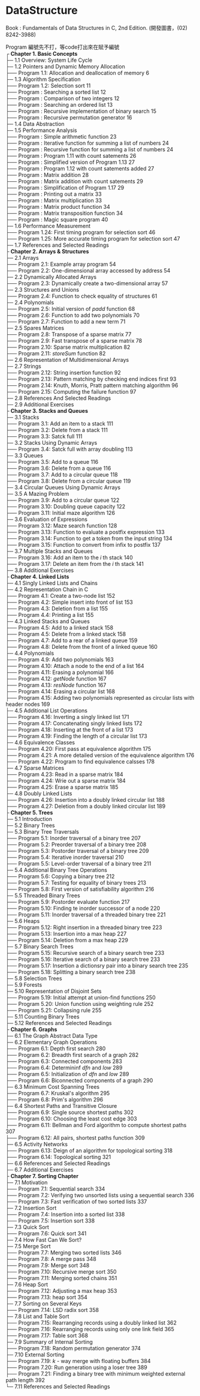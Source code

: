 # DataStructure
Book : Fundamentals of Data Structures in C, 2nd Edition. (開發圖書，(02) 8242-3988)

Program 編號先不打，等code打出來在賦予編號<br />
┌<b> Chapter 1. Basic Concepts</b><br />
├─ 1.1 Overview: System Life Cycle<br />
├─ 1.2 Pointers and Dynamic Memory Allocation<br />
├── Program 1.1: Allocation and deallocation of memory 6<br />
├─ 1.3 Algorithm Specification<br />
├── Program 1.2: Selection sort 11<br />
├── Program : Searching a sorted list 12<br />
├── Program : Comparison of two integers 12<br />
├── Program : Searching an ordered list 13<br />
├── Program : Recursive implementation of binary search 15<br />
├── Program : Recursive permutation generator 16<br />
├─ 1.4 Data Abstraction<br />
├─ 1.5 Performance Analysis<br />
├── Program : Simple arithmetic function 23<br />
├── Program : Iterative function for summing a list of numbers 24<br />
├── Program : Recursive function for summing a list of numbers 24<br />
├── Program : Program 1.11 with count satements 26<br />
├── Program : Simplified version of Program 1.13 27<br />
├── Program : Program 1.12 with count satements added 27<br />
├── Program : Matrix addition 28<br />
├── Program : Matrix addition with count satements 29<br />
├── Program : Simplification of Program 1.17 29<br />
├── Program : Printing out a matrix 33<br />
├── Program : Matrix multiplication 33<br />
├── Program : Matrix product function 34<br />
├── Program : Matrix transposition function 34<br />
├── Program : Magic square program 40<br />
├─ 1.6 Performance Measurement<br />
├── Program 1.24: First timing program for selection sort 46<br />
├── Program 1.25: More accurate timing program for selection sort 47<br />
├─ 1.7 References and Selected Readings<br />
├<b> Chapter 2. Arrays & Structures</b><br />
├─ 2.1 Arrays<br />
├── Program 2.1: Example array program 54<br />
├── Program 2.2: One-dimensional array accessed by address 54<br />
├─ 2.2 Dynamically Allocated Arrays<br />
├── Program 2.3: Dynamically create a two-dimensional array 57<br />
├─ 2.3 Structures and Unions<br />
├── Program 2.4: Function to check equality of structures 61<br />
├─ 2.4 Polynomials<br />
├── Program 2.5: Initial version of _padd_ function 68<br />
├── Program 2.6: Function to add two polynomials 70<br />
├── Program 2.7: Function to add a new term 71<br />
├─ 2.5 Spares Matrices<br />
├── Program 2.8: Transpose of a sparse matrix 77<br />
├── Program 2.9: Fast transpose of a sparse matrix 78<br />
├── Program 2.10: Sparse matrix multiplication 82<br />
├── Program 2.11: _storeSum_ function 82<br />
├─ 2.6 Representation of Multidimensional Arrays<br />
├─ 2.7 Strings<br />
├── Program 2.12: String insertion function 92<br />
├── Program 2.13: Pattern matching by checking end indices first 93<br />
├── Program 2.14: Knuth, Morris, Pratt pattern matching algorithm 96<br />
├── Program 2.15: Computing the failure function 97<br />
├─ 2.8 References And Selected Readings<br />
├─ 2.9 Additional Exercises<br />
├<b> Chapter 3. Stacks and Queues</b><br />
├─ 3.1 Stacks<br />
├── Program 3.1: Add an item to a stack 111<br />
├── Program 3.2: Delete from a stack 111<br />
├── Program 3.3: Satck full 111<br />
├─ 3.2 Stacks Using Dynamic Arrays<br />
├── Program 3.4: Satck full with array doubling 113<br />
├─ 3.3 Queues<br />
├── Program 3.5: Add to a queue 116<br />
├── Program 3.6: Delete from a queue 116<br />
├── Program 3.7: Add to a circular queue 118<br />
├── Program 3.8: Delete from a circular queue 119<br />
├─ 3.4 Circular Queues Using Dynamic Arrays<br />
├─ 3.5 A Mazing Problem<br />
├── Program 3.9: Add to a circular queue 122<br />
├── Program 3.10: Doubling queue capacity 122<br />
├── Program 3.11: Initial maze algorithm 126<br />
├─ 3.6 Evaluation of Expressions<br />
├── Program 3.12: Maze search function 128<br />
├── Program 3.13: Function to evaluate a postfix expression 133<br />
├── Program 3.14: Function to get a token from the input string 134<br />
├── Program 3.15: Function to convert from infix to postfix 137<br />
├─ 3.7 Multiple Stacks and Queues<br />
├── Program 3.16: Add an item to the _i_ th stack 140<br />
├── Program 3.17: Delete an item from the _i_ th stack 141<br />
├─ 3.8 Additional Exercises<br />
├<b> Chapter 4. Linked Lists</b><br />
├─ 4.1 Singly Linked Lists and Chains<br />
├─ 4.2 Representation Chain in C<br />
├── Program 4.1: Create a two-node list 152<br />
├── Program 4.2: Simple insert into front of list 153<br />
├── Program 4.3: Deletion from a list 155<br />
├── Program 4.4: Printing a list 155<br />
├─ 4.3 Linked Stacks and Queues<br />
├── Program 4.5: Add to a linked stack 158<br />
├── Program 4.5: Delete from a linked stack 158<br />
├── Program 4.7: Add to a rear of a linked queue 159<br />
├── Program 4.8: Delete from the front of a linked queue 160<br />
├─ 4.4 Polynomials<br />
├── Program 4.9: Add two polynomials 163<br />
├── Program 4.10: Attach a node to the end of a list 164<br />
├── Program 4.11: Erasing a polynomial 166<br />
├── Program 4.12: _getNode_ function 167<br />
├── Program 4.13: _resNode_ function 167<br />
├── Program 4.14: Erasing a circular list 168<br />
├── Program 4.15: Adding two polynomials represented as circular lists with header nodes 169<br />
├─ 4.5 Additional List Operations<br />
├── Program 4.16: Inverting a singly linked list 171<br />
├── Program 4.17: Concatenating singly linked lists 172<br />
├── Program 4.18: Inserting at the front of a list 173<br />
├── Program 4.19: Finding the length of a circular list 173<br />
├─ 4.6 Equivalence Classes<br />
├── Program 4.20: First pass at equivalence algorithm 175<br />
├── Program 4.21: A more detailed version of the equivalence algorithm 176<br />
├── Program 4.22: Program to find equivalence calsses 178<br />
├─ 4.7 Sparse Matrices<br />
├── Program 4.23: Read in a sparse matrix 184<br />
├── Program 4.24: Wrie out a sparse matrix 184<br />
├── Program 4.25: Erase a sparse matrix 185<br />
├─ 4.8 Doubly Linked Lists <br />
├── Program 4.26: Insertion into a doubly linked circular list 188<br />
├── Program 4.27: Deletion from a doubly linked circular list 189<br />
├<b> Chapter 5. Trees</b><br />
├─ 5.1 Introduction<br />
├─ 5.2 Binary Trees<br />
├─ 5.3 Binary Tree Traversals<br />
├── Program 5.1: Inorder traversal of a binary tree 207<br />
├── Program 5.2: Preorder traversal of a binary tree 208<br />
├── Program 5.3: Postorder traversal of a binary tree 209<br />
├── Program 5.4: Iterative inorder traversal 210<br />
├── Program 5.5: Level-order traversal of a binary tree 211<br />
├─ 5.4 Additional Binary Tree Operations<br />
├── Program 5.6: Copying a binary tree 212<br />
├── Program 5.7: Testing for equality of binary trees 213<br />
├── Program 5.8: First version of satisfiability algorithm 216<br />
├─ 5.5 Threaded Binary Trees<br />
├── Program 5.9: Postorder evaluate function 217<br />
├── Program 5.10: Finding te inorder successor of a node 220<br />
├── Program 5.11: Inorder traversal of a threaded binary tree 221<br />
├─ 5.6 Heaps<br />
├── Program 5.12: Right insertion in a threaded binary tree 223<br />
├── Program 5.13: Insertion into a max heap 227<br />
├── Program 5.14: Deletion from a max heap 229<br />
├─ 5.7 Binary Search Trees<br />
├── Program 5.15: Recursive search of a binary search tree 233<br />
├── Program 5.16: Iterative search of a binary search tree 233<br />
├── Program 5.17: Insertion a dictionsry pair into a binary search tree 235<br />
├── Program 5.18: Splitting a binary search tree 238<br />
├─ 5.8 Selection Trees<br />
├─ 5.9 Forests<br />
├─ 5.10 Representation of Disjoint Sets<br />
├── Program 5.19: Initial attempt at union-find functions 250<br />
├── Program 5.20: Union function using weighting rule 252<br />
├── Program 5.21: Collapsing rule 255<br />
├─ 5.11 Counting Binary Trees<br />
├─ 5.12 References and Selected Readings<br />
├<b> Chapter 6. Graphs</b><br />
├─ 6.1 The Graph Abstract Data Type<br />
├─ 6.2 Elementary Graph Operations<br />
├── Program 6.1: Depth first search 280<br />
├── Program 6.2: Breadth first search of a graph 282<br />
├── Program 6.3: Connected components 283<br />
├── Program 6.4: Determininf _dfn_ and _low_ 289<br />
├── Program 6.5: Initialization of _dfn_ and _low_ 289<br />
├── Program 6.6: Biconnected components of a graph 290<br />
├─ 6.3 Minimum Cost Spanning Trees<br />
├── Program 6.7: Kruskal's algorithm 295<br />
├── Program 6.8: Prim's algorithm 296<br />
├─ 6.4 Shortest Paths and Transitive Closure<br />
├── Program 6.9: Single source shortest paths 302<br />
├── Program 6.10: Choosing the least cost edge 303<br />
├── Program 6.11: Bellman and Ford algorithm to compute shortest paths 307<br />
├── Program 6.12: All pairs, shortest paths function 309<br />
├─ 6.5 Activity Networks<br />
├── Program 6.13: Deign of an algorithm for topological sorting 318<br />
├── Program 6.14: Topological sorting 321<br />
├─ 6.6 References and Selected Readings<br />
├─ 6.7 Additional Exercises<br />
├<b> Chapter 7. Sorting Chapter</b><br />
├─ 7.1 Motivation<br />
├── Program 7.1: Sequential search 334<br />
├── Program 7.2: Verifying two unsorted lists using a sequential search 336<br />
├── Program 7.3: Fast verification of two sorted lists 337<br />
├─ 7.2 Insertion Sort<br />
├── Program 7.4: Insertion into a sorted list 338<br />
├── Program 7.5: Insertion sort 338<br />
├─ 7.3 Quick Sort<br />
├── Program 7.6: Quick sort 341<br />
├─ 7.4 How Fast Can We Sort?<br />
├─ 7.5 Merge Sort<br />
├── Program 7.7: Merging two sorted lists 346<br />
├── Program 7.8: A merge pass 348<br />
├── Program 7.9: Merge sort 348<br />
├── Program 7.10: Recursive merge sort 350<br />
├── Program 7.11: Merging sorted chains 351<br />
├─ 7.6 Heap Sort<br />
├── Program 7.12: Adjusting a max heap 353<br />
├── Program 7.13: heap sort 354<br />
├─ 7.7 Sorting on Several Keys<br />
├── Program 7.14: LSD radix sort 358<br />
├─ 7.8 List and Table Sort<br />
├── Program 7.15: Rearranging records using a doubly linked list 362<br />
├── Program 7.16: Rearranging records using only one link field 365<br />
├── Program 7.17: Table sort 368<br />
├─ 7.9 Summary of Internal Sorting<br />
├── Program 7.18: Random permutation generator 374<br />
├─ 7.10 External Sorting<br />
├── Program 7.19: _k_ - way merge with floating buffers 384<br />
├── Program 7.20: Run generation using a loser tree 389<br />
├── Program 7.21: Finding a binary tree with minimum weighted external path length 392<br />
└─ 7.11 References and Selected Readings<br />